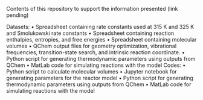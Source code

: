 Contents of this repository to support the information presented (link pending)

Datasets:
•	Spreadsheet containing rate constants used at 315 K and 325 K and Smolukowski rate constants
•	Spreadsheet containing reaction enthalpies, entropies, and free energies
•	Spreadsheet containing molecular volumes
•	QChem output files for geometry optimization, vibrational frequencies, transition-state search, and intrinsic reaction coordinate.
•	Python script for generating thermodynamic parameters using outputs from QChem
•	MatLab code for simulating reactions with the model
Codes:
•	Python script to calculate molecular volumes
•	Jupyter notebook for generating parameters for the reactor model
•	Python script for generating thermodynamic parameters using outputs from QChem
•	MatLab code for simulating reactions with the model
